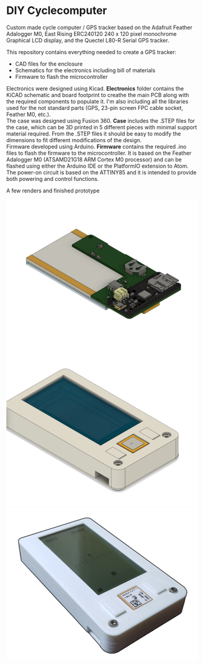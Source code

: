 # DIY Cyclecomputer

Custom made cycle computer / GPS tracker based on the Adafruit Feather Adalogger M0, East Rising ERC240120 240 x 120 pixel monochrome Graphical LCD display, and the Quectel L80-R Serial GPS tracker.

This repository contains everything needed to create a GPS tracker:
- CAD files for the enclosure
- Schematics for the electronics including bill of materials
- Firmware to flash the microcontroller

Electronics were designed using Kicad. __Electronics__ folder contains the KiCAD schematic and board footprint to creathe the main PCB along with the required components to populate it. I'm also including all the libraries used for the not standard parts (GPS, 23-pin screen FPC cable socket, Feather M0, etc.).  
The case was designed using Fusion 360. __Case__ includes the .STEP files for the case, which can be 3D printed in 5 different pieces with minimal support material required. From the .STEP files it should be easy to modify the dimensions to fit different modifications of the design.  
Firmware developed using Arduino. __Firmware__ contains the required .ino files to flash the firmware to the microcontroller. It is based on the Feather Adalogger M0 (ATSAMD21G18 ARM Cortex M0 processor) and can be flashed using either the Arduino IDE or the PlatformIO extension to Atom. The power-on circuit is based on the ATTINY85 and it is intended to provide both powering and control functions.

A few renders and finished prototype

![alt text](https://github.com/jucordero/DIY_Cyclecomputer/blob/master/Electronica.png)
![alt text](https://github.com/jucordero/DIY_Cyclecomputer/blob/master/Completo.png)
![alt text](https://github.com/jucordero/DIY_Cyclecomputer/blob/master/Prototipo.png)



